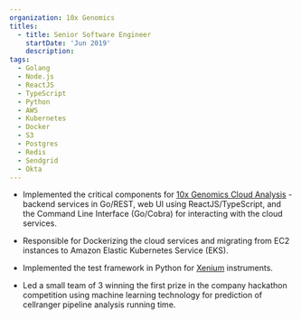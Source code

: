 ```yaml
---
organization: 10x Genomics
titles:
  - title: Senior Software Engineer
    startDate: 'Jun 2019'
    description: 
tags:
  - Golang
  - Node.js
  - ReactJS
  - TypeScript
  - Python
  - AWS
  - Kubernetes
  - Docker
  - S3
  - Postgres
  - Redis
  - Sendgrid
  - Okta
---
```


* Implemented the critical components for [10x Genomics Cloud Analysis](https://www.10xgenomics.com/products/cloud-analysis) - backend services in Go/REST, web UI using ReactJS/TypeScript, and the Command Line Interface (Go/Cobra) for interacting with the cloud services.

* Responsible for Dockerizing the cloud services and migrating from EC2 instances to Amazon Elastic Kubernetes Service (EKS).

* Implemented the test framework in Python for [Xenium](https://www.10xgenomics.com/platforms/xenium) instruments.

* Led a small team of 3 winning the first prize in the company hackathon competition using machine learning technology for prediction of cellranger pipeline analysis running time.


